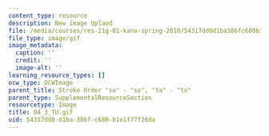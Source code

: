```yaml
---
content_type: resource
description: New image Uplaod
file: /media/courses/res-21g-01-kana-spring-2010/54317dd0d1ba386fc680b1e1f77f26da_04_3_TU.gif
file_type: image/gif
image_metadata:
  caption: ''
  credit: ''
  image-alt: ''
learning_resource_types: []
ocw_type: OCWImage
parent_title: Stroke Order "sa" - "so", "ta" - "to"
parent_type: SupplementalResourceSection
resourcetype: Image
title: 04_3_TU.gif
uid: 54317dd0-d1ba-386f-c680-b1e1f77f26da
---
```

